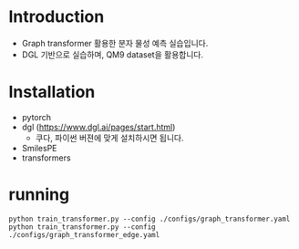 # Introduction
- Graph transformer 활용한 분자 물성 예측 실습입니다. 
- DGL 기반으로 실습하며, QM9 dataset을 활용합니다.

# Installation

- pytorch
- dgl (https://www.dgl.ai/pages/start.html)
    - 쿠다, 파이썬 버젼에 맞게 설치하시면 됩니다.
- SmilesPE
- transformers

# running
~~~
python train_transformer.py --config ./configs/graph_transformer.yaml
python train_transformer.py --config ./configs/graph_transformer_edge.yaml
~~~